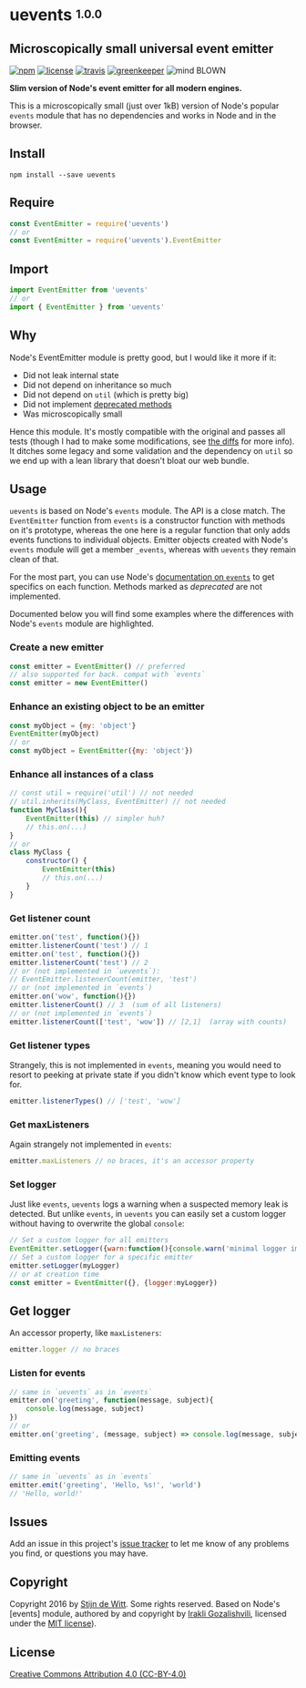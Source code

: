 # uevents <sup><sub>1.0.0</sub></sup>

## Microscopically small universal event emitter

[![npm](https://img.shields.io/npm/v/uevents.svg)](https://npmjs.com/package/uevents)
[![license](https://img.shields.io/npm/l/uevents.svg)](https://creativecommons.org/licenses/by/4.0/)
[![travis](https://img.shields.io/travis/Download/uevents.svg)](https://travis-ci.org/Download/uevents)
[![greenkeeper](https://img.shields.io/david/Download/uevents.svg)](https://greenkeeper.io/)
![mind BLOWN](https://img.shields.io/badge/mind-BLOWN-ff69b4.svg)

**Slim version of Node's event emitter for all modern engines.**

This is a microscopically small (just over 1kB) version of Node's
popular `events` module that has no dependencies and works in 
Node and in the browser.

## Install ##

```
npm install --save uevents
```

## Require ##

```js
const EventEmitter = require('uevents')
// or
const EventEmitter = require('uevents').EventEmitter
```

## Import

```js
import EventEmitter from 'uevents'
// or
import { EventEmitter } from 'uevents'
```
## Why
Node's EventEmitter module is pretty good, but I would like it more if it:

* Did not leak internal state
* Did not depend on inheritance so much
* Did not depend on `util` (which is pretty big)
* Did not implement [deprecated methods](https://nodejs.org/api/events.html#events_eventemitter_listenercount_emitter_eventname)
* Was microscopically small

Hence this module. It's mostly compatible with the original and passes all
tests (though I had to make some modifications,
see [the diffs](https://github.com/Download/uevents/commit/5183787756773699e92180018ece0d786bca1087)
for more info).
It ditches some legacy and some validation and the dependency on `util` so
we end up with a lean library that doesn't bloat our web bundle.

## Usage ##
`uevents` is based on Node's `events` module. The API is a close match.
The `EventEmitter` function from `events` is a constructor function with methods
on it's prototype, whereas the one here is a regular function that only adds
events functions to individual objects. Emitter objects created with Node's
`events` module will get a member `_events`, whereas with `uevents` they remain
clean of that.

For the most part, you can use Node's
[documentation on `events`](http://nodejs.org/api/events.html) to get specifics
on each function. Methods marked as *deprecated* are not implemented.

Documented below you will find some examples where the differences with Node's
`events` module are highlighted.

### Create a new emitter
```js
const emitter = EventEmitter() // preferred
// also supported for back. compat with `events`
const emitter = new EventEmitter()
```
### Enhance an existing object to be an emitter
```js
const myObject = {my: 'object'}
EventEmitter(myObject)
// or
const myObject = EventEmitter({my: 'object'})
```
### Enhance all instances of a class
```js
// const util = require('util') // not needed
// util.inherits(MyClass, EventEmitter) // not needed
function MyClass(){
	EventEmitter(this) // simpler huh?
	// this.on(...)
}
// or
class MyClass {
	constructor() {
		EventEmitter(this)
		// this.on(...)
	}
}
```
### Get listener count
```js
emitter.on('test', function(){})
emitter.listenerCount('test') // 1
emitter.on('test', function(){})
emitter.listenerCount('test') // 2
// or (not implemented in `uevents`):
// EventEmitter.listenerCount(emitter, 'test')
// or (not implemented in `events`)
emitter.on('wow', function(){})
emitter.listenerCount() // 3  (sum of all listeners)
// or (not implemented in `events`)
emitter.listenerCount(['test', 'wow']) // [2,1]  (array with counts)
```

### Get listener types
Strangely, this is not implemented in `events`, meaning you would need to
resort to peeking at private state if you didn't know which event type to
look for.
```js
emitter.listenerTypes() // ['test', 'wow']
```

### Get maxListeners
Again strangely not implemented in `events`:
```js
emitter.maxListeners // no braces, it's an accessor property
```

### Set logger
Just like `events`, `uevents` logs a warning when a suspected memory leak
is detected. But unlike `events`, in `uevents` you can easily set a custom
logger without having to overwrite the global `console`:

```js
// Set a custom logger for all emitters
EventEmitter.setLogger({warn:function(){console.warn('minimal logger implementation')}})
// Set a custom logger for a specific emitter
emitter.setLogger(myLogger)
// or at creation time
const emitter = EventEmitter({}, {logger:myLogger})
```

## Get logger
An accessor property, like `maxListeners`:
```js
emitter.logger // no braces
```

### Listen for events
```js
// same in `uevents` as in `events`
emitter.on('greeting', function(message, subject){
	console.log(message, subject)
})
// or
emitter.on('greeting', (message, subject) => console.log(message, subject))
```
### Emitting events
```js
// same in `uevents` as in `events`
emitter.emit('greeting', 'Hello, %s!', 'world')
// 'Hello, world!'
```

## Issues

Add an issue in this project's [issue tracker](https://github.com/download/uevents/issues)
to let me know of any problems you find, or questions you may have.


## Copyright

Copyright 2016 by [Stijn de Witt](http://StijnDeWitt.com). Some rights reserved.
Based on Node's [events] module, authored by and copyright by [Irakli Gozalishvili](http://jeditoolkit.com),
licensed under the [MIT license](https://github.com/download/uevents/blob/master/LICENSE-events.md)).

## License

[Creative Commons Attribution 4.0 (CC-BY-4.0)](https://creativecommons.org/licenses/by/4.0/)
